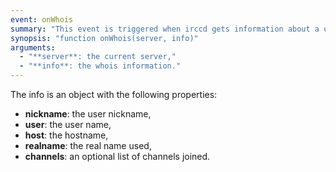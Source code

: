 ```yaml
---
event: onWhois
summary: "This event is triggered when irccd gets information about a user."
synopsis: "function onWhois(server, info)"
arguments:
  - "**server**: the current server,"
  - "**info**: the whois information."
---
```


The info is an object with the following properties:

  - **nickname**: the user nickname,
  - **user**: the user name,
  - **host**: the hostname,
  - **realname**: the real name used,
  - **channels**: an optional list of channels joined.
